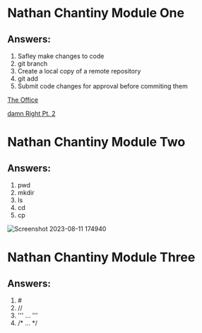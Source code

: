 <h1>Nathan Chantiny Module One</h1>

<h2>Answers:</h2>

<ol>
  <li>Safley make changes to code</li>
  <li>git branch <name></li>
  <li>Create a local copy of a remote repository</li>
  <li>git add <file></li>
  <li>Submit code changes for approval before commiting them</li>
</ol>

<a href="https://giphy.com/gifs/theoffice-nbc-the-office-tv-WsNbxuFkLi3IuGI9NU">The Office</a></p>

<a href="https://open.spotify.com/track/3syIqcdNRjbFcWkEMRRT1d?si=8cb1ed773b874d2c">damn Right Pt. 2</a>





<h1>Nathan Chantiny Module Two</h1>

<h2>Answers:</h2>

<ol>
  <li>pwd</li>
  <li>mkdir</li>
  <li>ls</li>
  <li>cd</li>
  <li>cp</li>
</ol>

![Screenshot 2023-08-11 174940](https://github.com/Nathan-Chantiny/NathanChantiny_Training_Modules/assets/90058261/0ca65bb8-d21b-4766-affa-c08cb58f0d4c)





<h1>Nathan Chantiny Module Three</h1>

<h2>Answers:</h2>

<ol>
  <li>#</li>
  <li>//</li>
  <li>''' ... '''</li>
  <li>/* ... */</li>
</ol>
